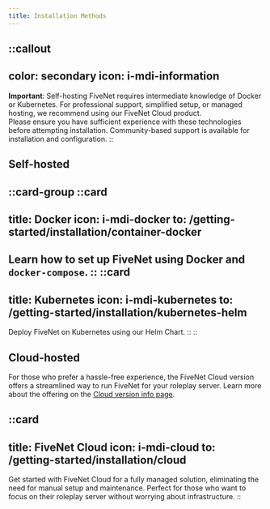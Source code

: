 ```yaml
---
title: Installation Methods
---
```


::callout
---
color: secondary
icon: i-mdi-information
---
**Important**: Self-hosting FiveNet requires intermediate knowledge of Docker or Kubernetes. For professional support, simplified setup, or managed hosting, we recommend using our FiveNet Cloud product.<br>
Please ensure you have sufficient experience with these technologies before attempting installation. Community-based support is available for installation and configuration.
::

## Self-hosted

::card-group
::card
---
title: Docker
icon: i-mdi-docker
to: /getting-started/installation/container-docker
---
Learn how to set up FiveNet using Docker and `docker-compose`.
::
::card
---
title: Kubernetes
icon: i-mdi-kubernetes
to: /getting-started/installation/kubernetes-helm
---
Deploy FiveNet on Kubernetes using our Helm Chart.
::
::

## Cloud-hosted

For those who prefer a hassle-free experience, the FiveNet Cloud version offers a streamlined way to run FiveNet for your roleplay server. Learn more about the offering on the [Cloud version info page](cloud).

::card
---
title: FiveNet Cloud
icon: i-mdi-cloud
to: /getting-started/installation/cloud
---
Get started with FiveNet Cloud for a fully managed solution, eliminating the need for manual setup and maintenance. Perfect for those who want to focus on their roleplay server without worrying about infrastructure.
::
